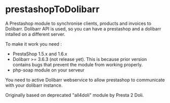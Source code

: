 prestashopToDolibarr
====================

A Prestashop module to synchronise clients, products and invoices to Dolibarr.
Dolibarr API is used, so you can have a prestashop and a dolibarr intalled on a different server.

To make it work you need :
* PrestaShop 1.5.x and 1.6.x
* Dolibarr >= 3.6.3 (not release yet). This is because prior version contains bugs that prevent the module from working properly.
* php-soap module on your serveur


You need to active Dolibarr webservice to allow prestashop to communicate with your dolibarr instance.

Originally based on deprecated "all4doli" module by Presta 2 Doli.
